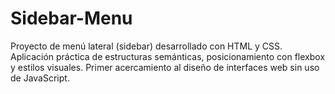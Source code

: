 # Sidebar-Menu
Proyecto de menú lateral (sidebar) desarrollado con HTML y CSS. Aplicación práctica de estructuras semánticas, posicionamiento con flexbox y estilos visuales. Primer acercamiento al diseño de interfaces web sin uso de JavaScript.
